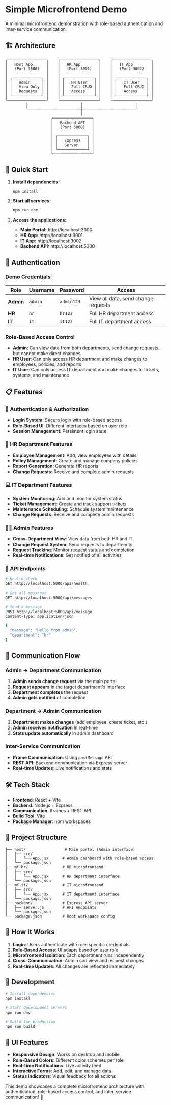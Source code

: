 # Simple Microfrontend Demo

A minimal microfrontend demonstration with role-based authentication and inter-service communication.

## 🏗️ Architecture

```
┌─────────────────┐    ┌─────────────────┐    ┌─────────────────┐
│   Host App      │    │   HR App        │    │   IT App        │
│   (Port 3000)   │    │   (Port 3001)   │    │   (Port 3002)   │
│                 │    │                 │    │                 │
│ ┌─────────────┐ │    │ ┌─────────────┐ │    │ ┌─────────────┐ │
│ │   Admin     │ │    │ │   HR User   │ │    │ │   IT User   │ │
│ │   View Only │ │    │ │   Full CRUD │ │    │ │   Full CRUD │ │
│ │   Requests  │ │    │ │   Access    │ │    │ │   Access    │ │
│ └─────────────┘ │    │ └─────────────┘ │    │ └─────────────┘ │
└─────────────────┘    └─────────────────┘    └─────────────────┘
         │                       │                       │
         └───────────────────────┼───────────────────────┘
                                 │
                    ┌─────────────────┐
                    │   Backend API   │
                    │   (Port 5000)   │
                    │                 │
                    │ ┌─────────────┐ │
                    │ │   Express   │ │
                    │ │   Server    │ │
                    │ └─────────────┘ │
                    └─────────────────┘
```

## 🚀 Quick Start

1. **Install dependencies:**
   ```bash
   npm install
   ```

2. **Start all services:**
   ```bash
   npm run dev
   ```

3. **Access the applications:**
   - **Main Portal:** http://localhost:3000
   - **HR App:** http://localhost:3001
   - **IT App:** http://localhost:3002
   - **Backend API:** http://localhost:5000

## 🔐 Authentication

### Demo Credentials

| Role | Username | Password | Access |
|------|----------|----------|---------|
| **Admin** | `admin` | `admin123` | View all data, send change requests |
| **HR** | `hr` | `hr123` | Full HR department access |
| **IT** | `it` | `it123` | Full IT department access |

### Role-Based Access Control

- **Admin**: Can view data from both departments, send change requests, but cannot make direct changes
- **HR User**: Can only access HR department and make changes to employees, policies, and reports
- **IT User**: Can only access IT department and make changes to tickets, systems, and maintenance

## 📋 Features

### 🔐 Authentication & Authorization
- **Login System**: Secure login with role-based access
- **Role-Based UI**: Different interfaces based on user role
- **Session Management**: Persistent login state

### 👥 HR Department Features
- **Employee Management**: Add, view employees with details
- **Policy Management**: Create and manage company policies
- **Report Generation**: Generate HR reports
- **Change Requests**: Receive and complete admin requests

### 💻 IT Department Features
- **System Monitoring**: Add and monitor system status
- **Ticket Management**: Create and track support tickets
- **Maintenance Scheduling**: Schedule system maintenance
- **Change Requests**: Receive and complete admin requests

### 👨‍💼 Admin Features
- **Cross-Department View**: View data from both HR and IT
- **Change Request System**: Send requests to departments
- **Request Tracking**: Monitor request status and completion
- **Real-time Notifications**: Get notified of all activities

### 📡 API Endpoints

```bash
# Health check
GET http://localhost:5000/api/health

# Get all messages
GET http://localhost:5000/api/messages

# Send a message
POST http://localhost:5000/api/message
Content-Type: application/json

{
  "message": "Hello from admin",
  "department": "hr"
}
```

## 🔄 Communication Flow

### Admin → Department Communication
1. **Admin sends change request** via the main portal
2. **Request appears** in the target department's interface
3. **Department completes** the request
4. **Admin gets notified** of completion

### Department → Admin Communication
1. **Department makes changes** (add employee, create ticket, etc.)
2. **Admin receives notification** in real-time
3. **Stats update automatically** in admin dashboard

### Inter-Service Communication
- **Iframe Communication**: Using `postMessage` API
- **REST API**: Backend communication via Express server
- **Real-time Updates**: Live notifications and stats

## 🛠️ Tech Stack

- **Frontend**: React + Vite
- **Backend**: Node.js + Express
- **Communication**: Iframes + REST API
- **Build Tool**: Vite
- **Package Manager**: npm workspaces

## 📁 Project Structure

```
├── host/                 # Main portal (Admin interface)
│   ├── src/
│   │   └── App.jsx      # Admin dashboard with role-based access
│   └── package.json
├── mf-hr/               # HR microfrontend
│   ├── src/
│   │   └── App.jsx      # HR department interface
│   └── package.json
├── mf-it/               # IT microfrontend
│   ├── src/
│   │   └── App.jsx      # IT department interface
│   └── package.json
├── backend/             # Express API server
│   ├── server.js        # API endpoints
│   └── package.json
└── package.json         # Root workspace config
```

## 🎯 How It Works

1. **Login**: Users authenticate with role-specific credentials
2. **Role-Based Access**: UI adapts based on user role
3. **Microfrontend Isolation**: Each department runs independently
4. **Cross-Communication**: Admin can view and request changes
5. **Real-time Updates**: All changes are reflected immediately

## 🔧 Development

```bash
# Install dependencies
npm install

# Start development servers
npm run dev

# Build for production
npm run build
```

## 🎨 UI Features

- **Responsive Design**: Works on desktop and mobile
- **Role-Based Colors**: Different color schemes per role
- **Real-time Notifications**: Live activity feed
- **Interactive Forms**: Add, edit, and manage data
- **Status Indicators**: Visual feedback for all actions

This demo showcases a complete microfrontend architecture with authentication, role-based access control, and inter-service communication! 🚀 